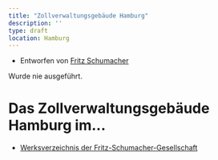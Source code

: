 ```yaml
---
title: "Zollverwaltungsgebäude Hamburg"
description: ''
type: draft
location: Hamburg
---
```


* Entworfen von [Fritz Schumacher](/tags/Fritz-Schumacher)

Wurde nie ausgeführt.

# Das Zollverwaltungsgebäude Hamburg im...
* [Werksverzeichnis der Fritz-Schumacher-Gesellschaft](http://fritzschumacher.de/gesellschaft/werkkatalog/118-zollverwaltungsgebaeude/)
